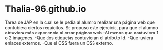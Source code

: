 # Thalia-96.github.io
Tarea de JAP en la cual se le pedia al alumno realizar una página web que contubiera ciertos requicitos.
Se propuso este ejercicio, para que el alumno obtuviera más experiencia al crear páginas web
-Al menos que contuviera 1 o 2 imágenes.
-Que dos etiquetas contuvieran el atributo Id.
-Que tuviera enlaces externos.
-Que el CSS fuera un CSS externo.

